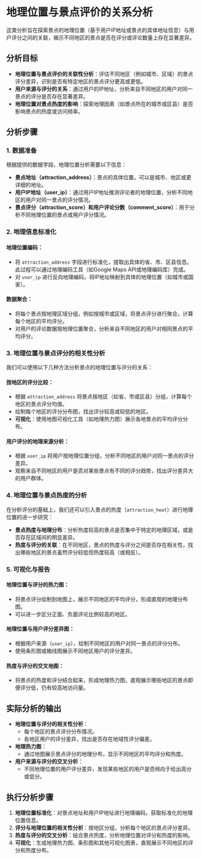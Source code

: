 # 地理位置与景点评价的关系分析

这类分析旨在探索景点的地理位置（基于用户IP地址或景点的具体地址信息）与用户评分之间的关联，揭示不同地区的景点是否在评分或评论数量上存在显著差异。

## 分析目标

- **地理位置与景点评价的关联性分析**：评估不同地区（例如城市、区域）的景点评分差异，识别是否有特定地区的景点评分更高或更低。
- **用户来源与评分的关系**：通过用户的IP地址，分析来自不同地区的用户对同一景点的评分是否存在显著差异。
- **地理位置对景点热度的影响**：探索地理因素（如景点所在的城市或区县）是否影响景点的热度或访问频率。

## 分析步骤

### 1. 数据准备

根据提供的数据字段，地理位置分析需要以下信息：

- **景点地址（attraction_address）**：景点的具体位置，可以是城市、地区或更详细的地址。
- **用户IP地址（user_ip）**：通过用户IP地址推测评论者的地理位置，分析不同地区的用户对同一景点的评分情况。
- **景点评分（attraction_score）**和**用户评论分数（comment_score）**：用于分析不同地理位置的景点或用户评分情况。

### 2. 地理信息标准化

#### 地理位置编码：

- 将 `attraction_address` 字段进行标准化，提取出具体的省、市、区县信息。此过程可以通过地理编码工具（如Google Maps API或地理编码库）完成。
- 对 `user_ip` 进行反向地理编码，将IP地址映射到具体的地理位置（如城市或国家）。

#### 数据聚合：

- 将每个景点按地理区域分组，例如按城市或区域，将景点评分进行聚合，计算每个地区的平均评分。
- 对用户的评论数据按地理位置聚合，分析来自不同地区的用户对相同景点的平均评分。

### 3. 地理位置与景点评分的相关性分析

我们可以使用以下几种方法分析景点的地理位置与评分的关系：

#### 按地区的评分比较：

- 根据 `attraction_address` 将景点按地区（如省、市或区县）分组，计算每个地区的景点评分均值。
- 绘制每个地区的评分分布图，找出评分较高或较低的地区。
- **可视化**：使用地图可视化工具（如地理热力图）展示各地景点的平均评分分布。

#### 用户评分的地理来源分析：

- 根据 `user_ip` 将用户按地理位置分组，分析不同地区的用户对同一景点的评分差异。
- 观察来自不同地区的用户是否对某些景点有不同的评分趋势，找出评分差异大的用户群体。

### 4. 地理位置与景点热度的分析

在分析评分的基础上，我们还可以引入景点的热度（`attraction_heat`）进行地理位置的进一步研究：

- **景点热度与地理分布**：分析热度较高的景点是否集中于特定的地理区域，或是否存在区域间的明显差异。
- **热度与评分的关联**：在不同地区，景点的热度与评分之间是否存在相关性，找出哪些地区的景点虽然评分较低但热度较高（或相反）。

### 5. 可视化与报告

#### 地理位置与评分的热力图：

- 将景点评分绘制到地图上，展示不同地区的平均评分，形成直观的地理分布图。
- 可以进一步区分正面、负面评论比例较高的地区。

#### 地理位置与用户评分差异图：

- 根据用户来源（`user_ip`），绘制不同地区的用户对同一景点的评分分布。
- 使用条形图或箱线图展示不同地区用户的评分差异。

#### 热度与评分的交叉地图：

- 将景点的热度和评分结合起来，形成地理热力图，直观展示哪些地区的景点即便评分低，仍有较高地访问量。

## 实际分析的输出

- **地理位置与评分的相关性分析**：
  - 每个地区的景点评分分布情况。
  - 各地区用户的评分差异，找出是否存在地域性评分偏差。
- **地理热力图**：
  - 通过地图展示景点评分的地理分布，显示不同地区的平均评分和热度。
- **用户来源与评分的交叉分析**：
  - 不同地理位置的用户评分差异，发现某些地区的用户是否倾向于给出高分或低分。

## 执行分析步骤

1. **地理位置标准化**：对景点地址和用户IP地址进行地理编码，获取标准化的地理位置信息。
2. **评分与地理位置的相关性分析**：按地区分组，分析每个地区的景点评分差异。
3. **热度与评分的交叉分析**：结合景点热度，分析地理位置对评分和热度的影响。
4. **可视化**：生成地理热力图、条形图和其他可视化图表，直观展示不同地区的评分和热度分布。